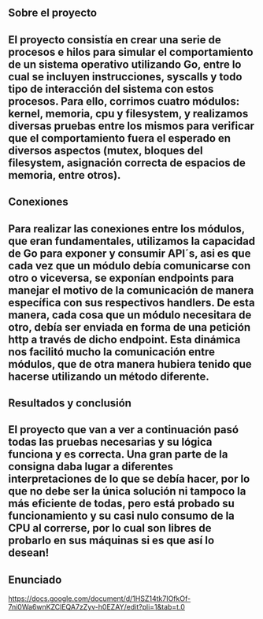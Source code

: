 ## Sobre el proyecto

El proyecto consistía en crear una serie de procesos e hilos para simular el comportamiento de un sistema operativo utilizando Go, entre lo cual se incluyen instrucciones, syscalls y todo tipo de interacción del sistema con estos procesos. Para ello, corrimos cuatro módulos: kernel, memoria, cpu y filesystem, y realizamos diversas pruebas entre los mismos para verificar que el comportamiento fuera el esperado en diversos aspectos (mutex, bloques del filesystem, asignación correcta de espacios de memoria, entre otros).
---
## Conexiones

Para realizar las conexiones entre los módulos, que eran fundamentales, utilizamos la capacidad de Go para exponer y consumir API´s, asi es que cada vez que un módulo debía comunicarse con otro o viceversa, se exponían endpoints para manejar el motivo de la comunicación de manera específica con sus respectivos handlers. De esta manera, cada cosa que un módulo necesitara de otro, debía ser enviada en forma de una petición http a través de dicho endpoint. Esta dinámica nos facilitó mucho la comunicación entre módulos, que de otra manera hubiera tenido que hacerse utilizando un método diferente.
---
## Resultados y conclusión

El proyecto que van a ver a continuación pasó todas las pruebas necesarias y su lógica funciona y es correcta. Una gran parte de la consigna daba lugar a diferentes interpretaciones de lo que se debía hacer, por lo que no debe ser la única solución ni tampoco la más eficiente de todas, pero está probado su funcionamiento y su casi nulo consumo de la CPU al correrse, por lo cual son libres de probarlo en sus máquinas si es que así lo desean!
---

## Enunciado

https://docs.google.com/document/d/1HSZ14tk7IOfkOf-7ni0Wa6wnKZClEQA7zZyv-h0EZAY/edit?pli=1&tab=t.0
